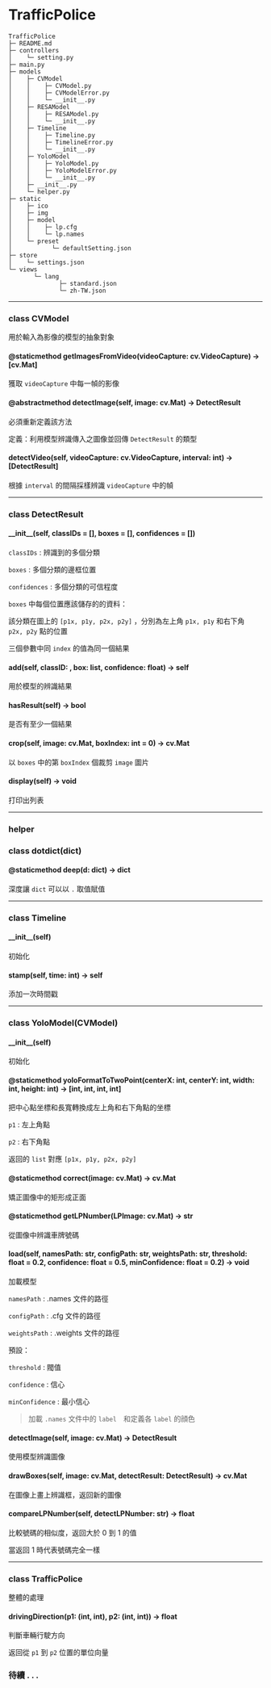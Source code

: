 # TrafficPolice

```
TrafficPolice
├─ README.md
├─ controllers
│    └─ setting.py
├─ main.py
├─ models
│    ├─ CVModel
│    │    ├─ CVModel.py
│    │    ├─ CVModelError.py
│    │    └─ __init__.py
│    ├─ RESAModel
│    │    ├─ RESAModel.py
│    │    └─ __init__.py
│    ├─ Timeline
│    │    ├─ Timeline.py
│    │    ├─ TimelineError.py
│    │    └─ __init__.py
│    ├─ YoloModel
│    │    ├─ YoloModel.py
│    │    ├─ YoloModelError.py
│    │    └─ __init__.py
│    ├─ __init__.py
│    └─ helper.py
├─ static
│    ├─ ico
│    ├─ img
│    ├─ model
│    │    ├─ lp.cfg
│    │    └─ lp.names
│    └─ preset
│           └─ defaultSetting.json
├─ store
│    └─ settings.json
└─ views
       └─ lang
              ├─ standard.json
              └─ zh-TW.json
```

***

### class CVModel

用於輸入為影像的模型的抽象對象

#### @staticmethod getImagesFromVideo(videoCapture: cv.VideoCapture) -> [cv.Mat]

獲取 `videoCapture` 中每一幀的影像

#### @abstractmethod detectImage(self, image: cv.Mat) -> DetectResult

必須重新定義該方法

定義：利用模型辨識傳入之圖像並回傳 `DetectResult` 的類型

#### detectVideo(self, videoCapture: cv.VideoCapture, interval: int) -> [DetectResult]

根據 `interval` 的間隔採樣辨識 `videoCapture` 中的幀

***

### class DetectResult

#### \_\_init\_\_(self, classIDs = [], boxes = [], confidences = [])

`classIDs` : 辨識到的多個分類

`boxes` : 多個分類的邊框位置

`confidences` : 多個分類的可信程度

`boxes` 中每個位置應該儲存的的資料：

該分類在圖上的 `[p1x, p1y, p2x, p2y]` ，分別為左上角 `p1x, p1y` 和右下角　`p2x, p2y` 點的位置

三個參數中同 `index` 的值為同一個結果

#### add(self, classID: , box: list, confidence: float) -> self

用於模型的辨識結果

#### hasResult(self) -> bool

是否有至少一個結果

#### crop(self, image: cv.Mat, boxIndex: int = 0) -> cv.Mat

以 `boxes` 中的第 `boxIndex` 個裁剪 `image` 圖片

#### display(self) -> void

打印出列表

***

### helper

### class dotdict(dict)

#### @staticmethod deep(d: dict) -> dict

深度讓 `dict` 可以以 `.` 取值賦值

***

### class Timeline

#### \_\_init\_\_(self)

初始化

#### stamp(self, time: int) -> self

添加一次時間戳

***

### class YoloModel(CVModel)

#### \_\_init\_\_(self)

初始化

#### @staticmethod yoloFormatToTwoPoint(centerX: int, centerY: int, width: int, height: int) -> [int, int, int, int]

把中心點坐標和長寬轉換成左上角和右下角點的坐標

`p1` : 左上角點

`p2` : 右下角點

返回的 `list` 對應 `[p1x, p1y, p2x, p2y]`

#### @staticmethod correct(image: cv.Mat) -> cv.Mat

矯正圖像中的矩形成正面

#### @staticmethod getLPNumber(LPImage: cv.Mat) -> str

從圖像中辨識車牌號碼

#### load(self, namesPath: str, configPath: str, weightsPath: str, threshold: float = 0.2, confidence: float = 0.5, minConfidence: float = 0.2) -> void

加載模型

`namesPath` : .names 文件的路徑

`configPath` : .cfg 文件的路徑

`weightsPath` : .weights 文件的路徑

預設：

`threshold` : 閥值

`confidence` : 信心

`minConfidence` : 最小信心

> 加載 `.names` 文件中的 `label`　和定義各 `label` 的顔色

#### detectImage(self, image: cv.Mat) -> DetectResult

使用模型辨識圖像

#### drawBoxes(self, image: cv.Mat, detectResult: DetectResult) -> cv.Mat

在圖像上畫上辨識框，返回新的圖像

#### compareLPNumber(self, detectLPNumber: str) -> float

比較號碼的相似度，返回大於 0 到 1 的值

當返回 1 時代表號碼完全一樣

***

### class TrafficPolice
整體的處理

#### drivingDirection(p1: (int, int), p2: (int, int)) -> float 

判斷車輛行駛方向

返回從 `p1` 到 `p2` 位置的單位向量

### 待續 . . .
